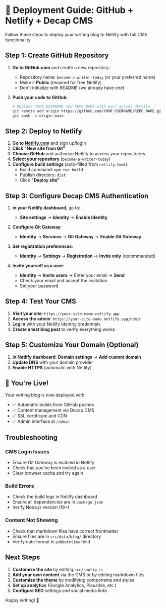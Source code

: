 # 🚀 Deployment Guide: GitHub + Netlify + Decap CMS

Follow these steps to deploy your writing blog to Netlify with full CMS functionality.

## Step 1: Create GitHub Repository

1. **Go to GitHub.com** and create a new repository:
   - Repository name: `become-a-writer-today` (or your preferred name)
   - Make it **Public** (required for free Netlify)
   - Don't initialize with README (we already have one)

2. **Push your code to GitHub**:
   ```bash
   # Replace YOUR_USERNAME and REPO_NAME with your actual details
   git remote add origin https://github.com/YOUR_USERNAME/REPO_NAME.git
   git push -u origin main
   ```

## Step 2: Deploy to Netlify

1. **Go to [Netlify.com](https://netlify.com)** and sign up/login
2. **Click "New site from Git"**
3. **Choose GitHub** and authorize Netlify to access your repositories
4. **Select your repository** (`become-a-writer-today`)
5. **Configure build settings** (auto-filled from `netlify.toml`):
   - Build command: `npm run build`
   - Publish directory: `dist`
   - Click **"Deploy site"**

## Step 3: Configure Decap CMS Authentication

1. **In your Netlify dashboard**, go to:
   - **Site settings** → **Identity** → **Enable Identity**

2. **Configure Git Gateway**:
   - **Identity** → **Services** → **Git Gateway** → **Enable Git Gateway**

3. **Set registration preferences**:
   - **Identity** → **Settings** → **Registration** → **Invite only** (recommended)

4. **Invite yourself as a user**:
   - **Identity** → **Invite users** → Enter your email → **Send**
   - Check your email and accept the invitation
   - Set your password

## Step 4: Test Your CMS

1. **Visit your site**: `https://your-site-name.netlify.app`
2. **Access the admin**: `https://your-site-name.netlify.app/admin`
3. **Log in** with your Netlify Identity credentials
4. **Create a test blog post** to verify everything works

## Step 5: Customize Your Domain (Optional)

1. **In Netlify dashboard**: **Domain settings** → **Add custom domain**
2. **Update DNS** with your domain provider
3. **Enable HTTPS** (automatic with Netlify)

## 🎉 You're Live!

Your writing blog is now deployed with:
- ✅ Automatic builds from GitHub pushes
- ✅ Content management via Decap CMS
- ✅ SSL certificate and CDN
- ✅ Admin interface at `/admin`

## Troubleshooting

### CMS Login Issues
- Ensure Git Gateway is enabled in Netlify
- Check that you've been invited as a user
- Clear browser cache and try again

### Build Errors
- Check the build logs in Netlify dashboard
- Ensure all dependencies are in `package.json`
- Verify Node.js version (18+)

### Content Not Showing
- Check that markdown files have correct frontmatter
- Ensure files are in `src/data/blog/` directory
- Verify date format in `pubDatetime` field

## Next Steps

1. **Customize the site** by editing `src/config.ts`
2. **Add your own content** via the CMS or by editing markdown files
3. **Customize the theme** by modifying components and styles
4. **Set up analytics** (Google Analytics, Plausible, etc.)
5. **Configure SEO** settings and social media links

Happy writing! 🎯 